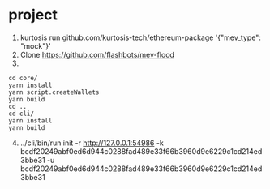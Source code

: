 # project

1. kurtosis run github.com/kurtosis-tech/ethereum-package '{"mev_type": "mock"}'
2. Clone https://github.com/flashbots/mev-flood
3.
```
cd core/
yarn install
yarn script.createWallets
yarn build
cd ..
cd cli/
yarn install
yarn build
```
4. ../cli/bin/run init -r http://127.0.0.1:54986 -k bcdf20249abf0ed6d944c0288fad489e33f66b3960d9e6229c1cd214ed3bbe31 -u bcdf20249abf0ed6d944c0288fad489e33f66b3960d9e6229c1cd214ed3bbe31
